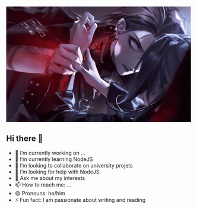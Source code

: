 ![MasterHead](zoya-path-to-nowhere.gif)
## Hi there 👋

- 🔭 I’m currently working on ...
- 🌱 I’m currently learning NodeJS
- 👯 I’m looking to collaborate on university projets
- 🤔 I’m looking for help with NodeJS
- 💬 Ask me about my interests
- 📫 How to reach me: ...
- 😄 Pronouns: he/him
- ⚡ Fun fact: I am passionate about writing and reading

